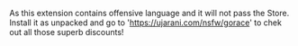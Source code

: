 As this extension contains offensive language and it will not pass the Store. 
Install it as unpacked and go to 'https://ujarani.com/nsfw/gorace' to chek out all those superb discounts!
